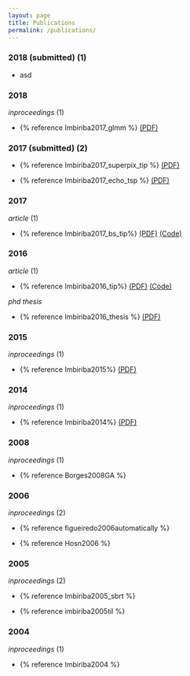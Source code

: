 ```yaml
---
layout: page
title: Publications
permalink: /publications/
---
```



### 2018 (submitted) (1)

* asd 

### 2018


*inproceedings* (1)

* {% reference Imbiriba2017_glmm %} [(PDF)](https://arxiv.org/pdf/1710.07723)



### 2017 (submitted) (2)

* {% reference Imbiriba2017_superpix_tip %} [(PDF)](https://arxiv.org/pdf/1712.01770)

* {% reference Imbiriba2017_echo_tsp %} [(PDF)](https://arxiv.org/pdf/1711.11454)

### 2017

*article* (1)
 
* {% reference Imbiriba2017_bs_tip%} [(PDF)](https://arxiv.org/pdf/1603.00437) [(Code)](https://github.com/talesimbiriba/clique_BS/archive/master.zip)






### 2016

*article* (1)

* {% reference Imbiriba2016_tip%} 
  [(PDF)](https://arxiv.org/pdf/1503.05521)
  [(Code)](https://github.com/talesimbiriba/NP_NL_Det_EE_HI/archive/master.zip)


*phd thesis* 

* {% reference Imbiriba2016_thesis %} [(PDF)](https://repositorio.ufsc.br/bitstream/handle/123456789/175321/345225.pdf?sequence=1)


### 2015

*inproceedings* (1)

* {% reference Imbiriba2015%} [(PDF)](https://arxiv.org/pdf/1503.02090)


### 2014

*inproceedings* (1)

* {% reference Imbiriba2014%} [(PDF)](http://oatao.univ-toulouse.fr/17115/1/imbiriba_17115.pdf)


### 2008
*inproceedings* (1)

* {% reference Borges2008GA %} 

### 2006

*inproceedings* (2)

* {% reference figueiredo2006automatically %} 

* {% reference Hosn2006 %} 


### 2005

*inproceedings* (2)

* {% reference Imbiriba2005_sbrt %} 

* {% reference imbiriba2005til %} 


### 2004
*inproceedings* (1)

* {% reference Imbiriba2004 %} 


